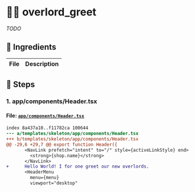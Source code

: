 # 🧑‍🍳 overlord_greet

*TODO*

## 🍣 Ingredients

| File | Description |
| --- | --- |

## 🍱 Steps

### 1. app/components/Header.tsx



#### File: [`app/components/Header.tsx`](/templates/skeleton/app/components/Header.tsx)

```diff
index 8a437a10..f11782ca 100644
--- a/templates/skeleton/app/components/Header.tsx
+++ b/templates/skeleton/app/components/Header.tsx
@@ -29,6 +29,7 @@ export function Header({
       <NavLink prefetch="intent" to="/" style={activeLinkStyle} end>
         <strong>{shop.name}</strong>
       </NavLink>
+      Hello World! I for one greet our new overlords.
       <HeaderMenu
         menu={menu}
         viewport="desktop"

```